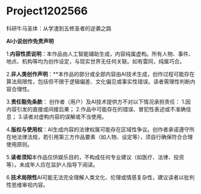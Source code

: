 # Project1202566
科研牛马圣体：从学渣到五修圣者的逆袭之路

**AI小说创作免责声明**

1.**内容性质说明**：本作品由人工智能辅助生成，内容纯属虚构。所有人物、事件、地点、机构等均为创作设定，与现实世界无任何关联。如有雷同，纯属巧合。

2.**非人类创作声明**：**本作品的部分或全部内容由AI技术生成，创作过程可能存在算法局限性，包括但不限于逻辑偏差、文化偏见或事实性错误。读者需理性判断内容合理性。

3.**责任豁免条款**：
创作者（用户）及AI技术提供方不对以下情况承担责任：
            1.因内容引发的直接或间接后果；
            2.作品中可能存在的错误、冒犯性表述或不准确信息；
            3.读者对虚构内容的误解或不当使用。
            
4.**版权与使用权**：AI生成内容的法律权属可能存在区域性争议。创作者承诺遵守所在地法律法规，若引用第三方作品要素（如人物、设定等），须自行确保符合合理使用原则。

5.**读者须知**本作品仅供娱乐目的，不构成任何专业建议（如医疗、法律、投资等）。未成年人应在监护人指导下阅读。

6.**技术局限性**AI可能无法完全理解人类文化、伦理或情感复杂性，建议读者以批判性思维审视内容。
